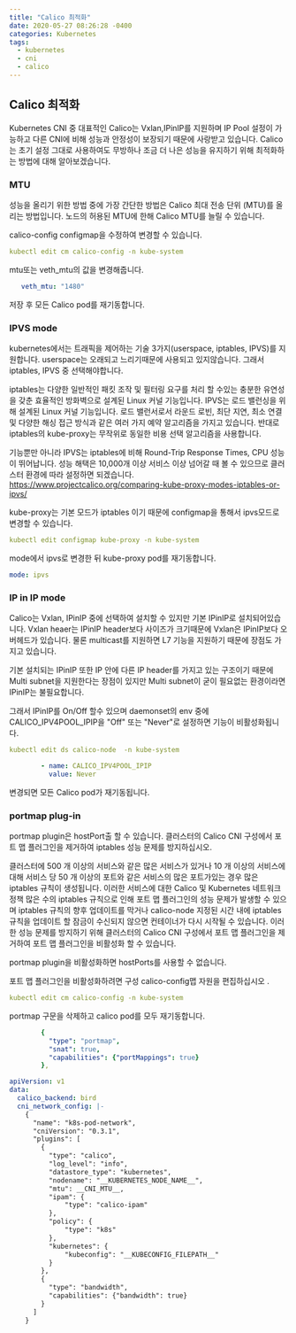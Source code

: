 ```yaml
---
title: "Calico 최적화"
date: 2020-05-27 08:26:28 -0400
categories: Kubernetes
tags:
  - kubernetes 
  - cni
  - calico
---
```

## Calico 최적화
Kubernetes CNI 중 대표적인 Calico는 Vxlan,IPinIP를 지원하며 IP Pool 설정이 가능하고 다른 CNI에 비해 성능과 안정성이 보장되기 때문에 사랑받고 있습니다.
Calico는 초기 설정 그대로 사용하여도 무방하나 조금 더 나은 성능을 유지하기 위해 최적화하는 방법에 대해 알아보겠습니다.

### MTU
성능을 올리기 위한 방법 중에 가장 간단한 방법은 Calico 최대 전송 단위 (MTU)를 올리는 방법입니다.
노드의 허용된 MTU에 한해 Calico MTU를 늘릴 수 있습니다.

calico-config configmap을 수정하여 변경할 수 있습니다.
```yaml
kubectl edit cm calico-config -n kube-system
```

mtu또는 veth_mtu의 값을 변경해줍니다.
```yaml
   veth_mtu: "1480"
```
저장 후 모든 Calico pod를 재기동합니다.

### IPVS mode
kubernetes에서는 트래픽을 제어하는 기술 3가지(userspace, iptables, IPVS)를 지원합니다.
userspace는 오래되고 느리기때문에 사용되고 있지않습니다. 그래서 iptables, IPVS 중 선택해야합니다.

iptables는 다양한 일반적인 패킷 조작 및 필터링 요구를 처리 할 수있는 충분한 유연성을 갖춘 효율적인 방화벽으로 설계된 Linux 커널 기능입니다.
IPVS는 로드 밸런싱을 위해 설계된 Linux 커널 기능입니다. 로드 밸런서로서 라운드 로빈, 최단 지연, 최소 연결 및 다양한 해싱 접근 방식과 같은 여러 가지 예약 알고리즘을 가지고 있습니다.
반대로 iptables의 kube-proxy는 무작위로 동일한 비용 선택 알고리즘을 사용합니다.

기능뿐만 아니라 IPVS는 iptables에 비해 Round-Trip Response Times, CPU 성능이 뛰어납니다.
성능 해택은 10,000개 이상 서비스 이상 넘어갈 때 볼 수 있으므로 클러스터 환경에 따라 설정하면 되겠습니다.
https://www.projectcalico.org/comparing-kube-proxy-modes-iptables-or-ipvs/

kube-proxy는 기본 모드가 iptables 이기 때문에 configmap을 통해서 ipvs모드로 변경할 수 있습니다.
```yaml
kubectl edit configmap kube-proxy -n kube-system
```

mode에서 ipvs로 변경한 뒤 kube-proxy pod를 재기동합니다.
```yaml
mode: ipvs
```



### IP in IP mode 
Calico는 Vxlan, IPinIP 중에 선택하여 설치할 수 있지만 기본 IPinIP로 설치되어있습니다.
Vxlan heaer는 IPinIP header보다 사이즈가 크기때문에 Vxlan은 IPinIP보다 오버헤드가 있습니다.
물론 multicast를 지원하면 L7 기능을 지원하기 때문에 장점도 가지고 있습니다. 

기본 설치되는 IPinIP 또한 IP 안에 다른 IP header를 가지고 있는 구조이기 때문에 
Multi subnet을 지원한다는 장점이 있지만 Multi subnet이 굳이 필요없는 환경이라면 IPinIP는 불필요합니다.

그래서 IPinIP를 On/Off 할수 있으며 daemonset의 env 중에 CALICO_IPV4POOL_IPIP을 "Off" 또는 "Never"로 설정하면 기능이 비활성화됩니다.
```yaml
kubectl edit ds calico-node  -n kube-system
```

```yaml
        - name: CALICO_IPV4POOL_IPIP
          value: Never
```
변경되면 모든 Calico pod가 재기동됩니다.

### portmap plug-in

portmap plugin은  hostPort출 할 수 있습니다. 클러스터의 Calico CNI 구성에서 포트 맵 플러그인을 제거하여 iptables 성능 문제를 방지하십시오.

클러스터에 500 개 이상의 서비스와 같은 많은 서비스가 있거나 10 개 이상의 서비스에 대해 서비스 당 50 개 이상의 포트와 같은 서비스의 많은 포트가있는 경우 많은 iptables 규칙이 생성됩니다. 이러한 서비스에 대한 Calico 및 Kubernetes 네트워크 정책 많은 수의 iptables 규칙으로 인해 포트 맵 플러그인의 성능 문제가 발생할 수 있으며 iptables 규칙의 향후 업데이트를 막거나 calico-node 지정된 시간 내에 iptables 규칙을 업데이트 할 잠금이 수신되지 않으면 컨테이너가 다시 시작될 수 있습니다. 이러한 성능 문제를 방지하기 위해 클러스터의 Calico CNI 구성에서 포트 맵 플러그인을 제거하여 포트 맵 플러그인을 비활성화 할 수 있습니다.

portmap plugin을 비활성화하면 hostPorts를 사용할 수 없습니다.

포트 맵 플러그인을 비활성화하려면 구성 calico-config맵 자원을 편집하십시오 .

```yaml
kubectl edit cm calico-config -n kube-system
```

portmap 구문을 삭제하고 calico pod를 모두 재기동합니다.
```yaml
        {
          "type": "portmap",
          "snat": true,
          "capabilities": {"portMappings": true}
        },
```


```yaml
apiVersion: v1
data:
  calico_backend: bird
  cni_network_config: |-
    {
      "name": "k8s-pod-network",
      "cniVersion": "0.3.1",
      "plugins": [
        {
          "type": "calico",
          "log_level": "info",
          "datastore_type": "kubernetes",
          "nodename": "__KUBERNETES_NODE_NAME__",
          "mtu": __CNI_MTU__,
          "ipam": {
              "type": "calico-ipam"
          },
          "policy": {
              "type": "k8s"
          },
          "kubernetes": {
              "kubeconfig": "__KUBECONFIG_FILEPATH__"
          }
        },
        {
          "type": "bandwidth",
          "capabilities": {"bandwidth": true}
        }
      ]
    }
```